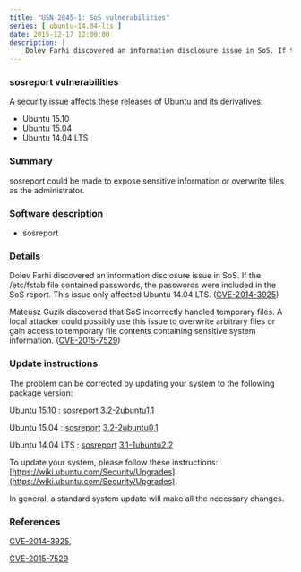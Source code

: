 ```yaml
---
title: "USN-2845-1: SoS vulnerabilities"
series: [ ubuntu-14.04-lts ]
date: 2015-12-17 12:00:00
description: |
    Dolev Farhi discovered an information disclosure issue in SoS. If the /etc/fstab file contained passwords, the passwords were included in the SoS report. This issue only affected Ubuntu 14.04 LTS. ([CVE-2014-3925](http://people.ubuntu.com/~ubuntu-security/cve/CVE-2014-3925))
--- 
```

 
### sosreport vulnerabilities

A security issue affects these releases of Ubuntu and its derivatives:

* Ubuntu 15.10
* Ubuntu 15.04
* Ubuntu 14.04 LTS

### Summary

sosreport could be made to expose sensitive information or overwrite files as the administrator.

### Software description

* sosreport 

### Details

Dolev Farhi discovered an information disclosure issue in SoS. If the /etc/fstab file contained passwords, the passwords were included in the SoS report. This issue only affected Ubuntu 14.04 LTS. ([CVE-2014-3925](http://people.ubuntu.com/~ubuntu-security/cve/CVE-2014-3925))

Mateusz Guzik discovered that SoS incorrectly handled temporary files. A local attacker could possibly use this issue to overwrite arbitrary files or gain access to temporary file contents containing sensitive system information. ([CVE-2015-7529](http://people.ubuntu.com/~ubuntu-security/cve/CVE-2015-7529)) 

### Update instructions

The problem can be corrected by updating your system to the following package version:

Ubuntu 15.10
 : [sosreport](https://launchpad.net/ubuntu/+source/sosreport) <span> [3.2-2ubuntu1.1](https://launchpad.net/ubuntu/+source/sosreport/3.2-2ubuntu1.1) </span> 

Ubuntu 15.04
 : [sosreport](https://launchpad.net/ubuntu/+source/sosreport) <span> [3.2-2ubuntu0.1](https://launchpad.net/ubuntu/+source/sosreport/3.2-2ubuntu0.1) </span> 

Ubuntu 14.04 LTS
 : [sosreport](https://launchpad.net/ubuntu/+source/sosreport) <span> [3.1-1ubuntu2.2](https://launchpad.net/ubuntu/+source/sosreport/3.1-1ubuntu2.2) </span> 

To update your system, please follow these instructions: [https://wiki.ubuntu.com/Security/Upgrades](https://wiki.ubuntu.com/Security/Upgrades).

In general, a standard system update will make all the necessary changes. 

### References

 [CVE-2014-3925](http://people.ubuntu.com/~ubuntu-security/cve/CVE-2014-3925), 

 [CVE-2015-7529](http://people.ubuntu.com/~ubuntu-security/cve/CVE-2015-7529)
 
